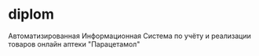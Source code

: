 # diplom
Автоматизированная Информационная Система по учёту и реализации товаров онлайн аптеки "Парацетамол"
